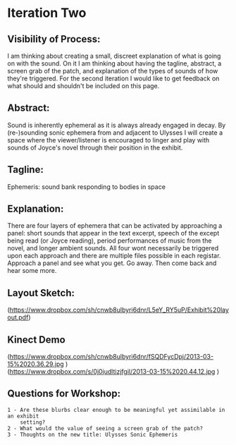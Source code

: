 # Iteration Two

## Visibility of Process:
  
I am thinking about creating a small, discreet explanation of what is going on with the sound. On it I am thinking about having the tagline, abstract, a screen grab of the patch, and explanation of the types of sounds of how they're triggered. For the second iteration I would like to get feedback on what should and shouldn't be included on this page. 


## Abstract: 
  
Sound is inherently ephemeral as it is always already engaged in decay. By (re-)sounding sonic ephemera from and adjacent to Ulysses I will create a space where the viewer/listener is encouraged to linger and play with sounds of Joyce's novel through their position in the exhibit. 


## Tagline: 
  
Ephemeris: sound bank responding to bodies in space

## Explanation:
  
There are four layers of ephemera that can be activated by approaching a panel: short sounds that appear in the text excerpt, speech of the except being read (or Joyce reading), period performances of music from the novel, and longer ambient sounds. All four wont necessarily be triggered upon each approach and there are multiple files possible in each registar. Approach a panel and see what you get. Go away. Then come back and hear some more.
  
## Layout Sketch:
  
(https://www.dropbox.com/sh/cnwb8ulbyri6dnr/L5eY_RY5uP/Exhibit%20layout.pdf)

## Kinect Demo
  
(https://www.dropbox.com/sh/cnwb8ulbyri6dnr/fSQDFycDpj/2013-03-15%2020.36.29.jpg )  
(https://www.dropbox.com/s/0j0judltizjfgil/2013-03-15%2020.44.12.jpg )

## Questions for Workshop:
   
  	1 - Are these blurbs clear enough to be meaningful yet assimilable in an exhibit 
	    setting?  
	2 - What would the value of seeing a screen grab of the patch?   
	3 - Thoughts on the new title: Ulysses Sonic Ephemeris   
